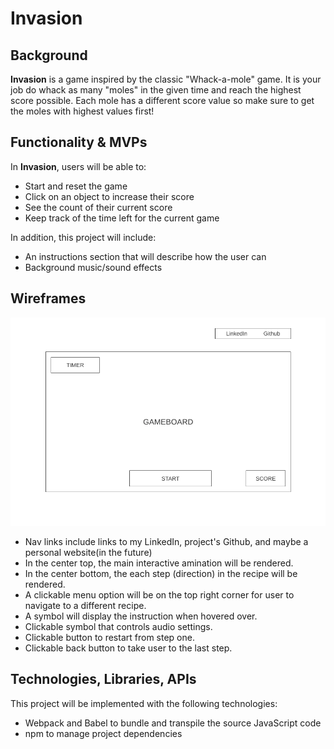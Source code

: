 # Invasion

## Background

**Invasion** is a game inspired by the classic "Whack-a-mole" game. It is your job do whack as many "moles" in the given time and reach the highest score possible. Each mole has a different score value so make sure to get the moles with highest values first!

## Functionality & MVPs

In **Invasion**, users will be able to:
- Start and reset the game
- Click on an object to increase their score
- See the count of their current score
- Keep track of the time left for the current game

In addition, this project will include:
- An instructions section that will describe how the user can 
- Background music/sound effects

## Wireframes

![Wireframe Image](/src/assets/wireframe.png)

- Nav links include links to my LinkedIn, project's Github, and maybe a personal website(in the future)
- In the center top, the main interactive amination will be rendered.
- In the center bottom, the each step (direction) in the recipe will be rendered.
- A clickable menu option will be on the top right corner for user to navigate to a different recipe.
- A symbol will display the instruction when hovered over.
- Clickable symbol that controls audio settings.
- Clickable button to restart from step one.
- Clickable back button to take user to the last step.

## Technologies, Libraries, APIs

This project will be implemented with the following technologies:
- Webpack and Babel to bundle and transpile the source JavaScript code
- npm to manage project dependencies